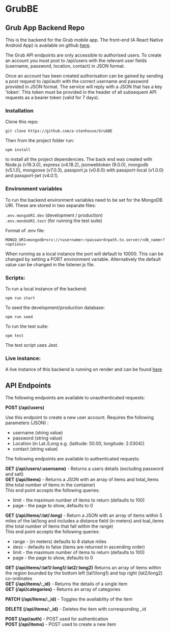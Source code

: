 # GrubBE

## Grub App Backend Repo

This is the backend for the Grub mobile app. The front-end (A React Native Android App) is available on github [here](https://github.com/hja7333/GrubFe).

The Grub API endpoints are only accessible to authorised users. To create an account you must post to /api/users with the relevant user fields (username, password, location, contact) in JSON format.

Once an account has been created authorisation can be gained by sending a post request to /api/auth with the correct username and password provided in JSON format. The service will reply with a JSON that has a key 'token'. This token must be provided in the header of all subsequent API requests as a bearer token (valid for 7 days).

### Installation

Clone this repo:

`git clone https://github.com/a-stenhouse/GrubBE`

Then from the project folder run:

`npm install`

to install all the project dependencies. The back end was created with Node.js (v19.3.0), express (v4.18.2), jsonwebtoken (9.0.0), mongodb (v5.1.0), mongoose (v7.0.3), passport.js (v0.6.0) with passport-local (v1.0.0) and passport-jwt (v4.0.1).

### Environment variables

To run the backend environment variables need to be set for the MongoDB URI. These are stored in two separate files:

`.env.mongoURI.dev` (development / production)  
`.env.mondoURI.test` (for running the test suite)

Format of .env file:

```
MONGO_URI=mongodb+srv://<username>:<password>path.to.server/<db_name>?<options>
```

When running as a local instance the port will default to 10000. This can be changed by setting a PORT environment variable. Alternatively the default value can be changed in the listener.js file.

### Scripts:

To run a local instance of the backend:

`npm run start`

To seed the development/production database:

`npm run seed`

To run the test suite:

`npm test`

The test script uses Jest.

### Live instance:

A live instance of this backend is running on render and can be found [here](https://grub-group-project.onrender.com)

## API Endpoints

The following endpoints are available to unauthenticated requests:

**POST (/api/users)**

Use this endpoint to create a new user account. Requires the following parameters (JSON) :

- username (string value)
- password (string value)
- Location (in Lat./Long e.g. {latitude: 50.00, longitude: 2.0304})
- contact (string value)

The following endpoints are available to authenticated requests:

**GET (/api/users/:username)** - Returns a users details (excluding password and salt)  
**GET (/api/items)** - Returns a JSON with an array of items and total_items (the total number of items in the container)  
This end point accepts the following queries:

- limit - the maximum number of items to return (defaults to 100)
- page - the page to show, defaults to 0

**GET (/api/items/:lat/:long)** - Return a JSON with an array of items within 5 miles of the lat/long and includes a distance field (in meters) and toal_items (the total number of items that fall within the range)  
This end point accepts the following queries:

- range - (in meters) defaults to 8 statue miles
- desc - defaults to false (items are returned in ascending order)
- limit - the maximum number of items to return (defaults to 100)
- page - the page to show, defaults to 0

**GET (/api/items/:lat1/:long1/:lat2/:long2)** Returns an array of items within the region bounded by the bottom left (lat1/long1) and top right (lat2/long2) co-ordinates  
**GET (/api/items/:\_id)** - Returns the details of a single item  
**GET (/api/categories)** - Returns an array of categories

**PATCH (/api/items/:\_id)** - Toggles the availability of the item

**DELETE (/api/items/:\_id)** - Deletes the item with corresponding \_id

**POST (/api/auth)** - POST used for authentication  
**POST (/api/items)** - POST used to create a new item
